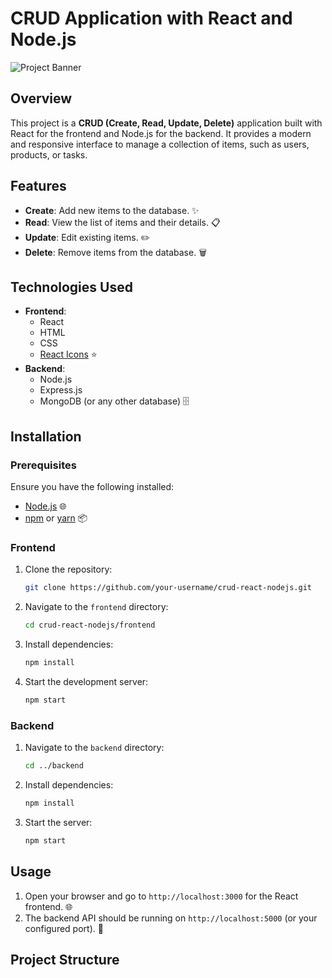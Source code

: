 # CRUD Application with React and Node.js

![Project Banner](./path/to/your/banner-image.png)

## Overview

This project is a **CRUD (Create, Read, Update, Delete)** application built with React for the frontend and Node.js for the backend. It provides a modern and responsive interface to manage a collection of items, such as users, products, or tasks.

## Features

- **Create**: Add new items to the database. ✨
- **Read**: View the list of items and their details. 📋
- **Update**: Edit existing items. ✏️
- **Delete**: Remove items from the database. 🗑️

## Technologies Used

- **Frontend**: 
  - React
  - HTML
  - CSS
  - [React Icons](https://react-icons.github.io/react-icons/) ⭐
- **Backend**:
  - Node.js
  - Express.js
  - MongoDB (or any other database) 🗄️

## Installation

### Prerequisites

Ensure you have the following installed:
- [Node.js](https://nodejs.org/) 🌐
- [npm](https://www.npmjs.com/) or [yarn](https://yarnpkg.com/) 📦

### Frontend

1. Clone the repository:
    ```bash
    git clone https://github.com/your-username/crud-react-nodejs.git
    ```
2. Navigate to the `frontend` directory:
    ```bash
    cd crud-react-nodejs/frontend
    ```
3. Install dependencies:
    ```bash
    npm install
    ```
4. Start the development server:
    ```bash
    npm start
    ```

### Backend

1. Navigate to the `backend` directory:
    ```bash
    cd ../backend
    ```
2. Install dependencies:
    ```bash
    npm install
    ```
3. Start the server:
    ```bash
    npm start
    ```

## Usage

1. Open your browser and go to `http://localhost:3000` for the React frontend. 🌐
2. The backend API should be running on `http://localhost:5000` (or your configured port). 🔗

## Project Structure


